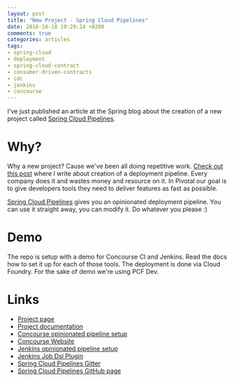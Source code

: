 ```yaml
---
layout: post
title: "New Project - Spring Cloud Pipelines"
date: 2016-10-18 19:29:24 +0200
comments: true
categories: articles
tags:
- spring-cloud
- deployment
- spring-cloud-contract
- consumer-driven-contracts
- cdc
- jenkins
- concourse
---
```


I've just published an article at the Spring blog about the creation of a new project called [Spring Cloud Pipelines](https://spring.io/blog/2016/10/18/spring-cloud-pipelines).

# Why?

Why a new project? Cause we've been all doing repetitive work. [Check out this post](https://toomuchcoding.com/blog/2015/09/26/microservice-deployment/) where I write about creation of
a deployment pipeline. Every company does it and wastes money and resource on it. In Pivotal
our goal is to give developers tools they need to deliver features as fast as possible.

[Spring Cloud Pipelines](https://cloud.spring.io/spring-cloud-pipelines/spring-cloud-pipelines.html) gives you an opinionated deployment pipeline. You can use it straight away, you can modify it. Do whatever you please :)

# Demo

The repo is setup with a demo for Concourse CI and Jenkins. Read the docs how to set it up for each of those tools. The deployment is done via Cloud Foundry. For the sake of demo we're using PCF Dev.

# Links

- [Project page](https://cloud.spring.io/spring-cloud-pipelines/)
- [Project documentation](https://cloud.spring.io/spring-cloud-pipelines/spring-cloud-pipelines.html)
- [Concourse opinionated pipeline setup](https://cloud.spring.io/spring-cloud-pipelines/spring-cloud-pipelines.html#concourse)
- [Concourse Website](https://concourse.ci)
- [Jenkins opinionated pipeline setup](https://cloud.spring.io/spring-cloud-pipelines/spring-cloud-pipelines.html#jenkins)
- [Jenkins Job Dsl Plugin](https://github.com/jenkinsci/job-dsl-plugin/wiki)
- [Spring Cloud Pipelines Gitter](https://gitter.im/spring-cloud/spring-cloud-pipelines)
- [Spring Cloud Pipelines GitHub page](https://github.com/spring-cloud/spring-cloud-pipelines)
